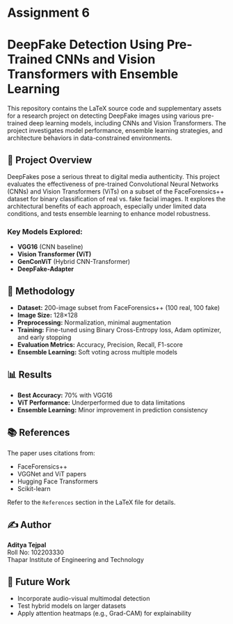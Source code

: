 # Assignment 6

# DeepFake Detection Using Pre-Trained CNNs and Vision Transformers with Ensemble Learning

This repository contains the LaTeX source code and supplementary assets for a research project on detecting DeepFake images using various pre-trained deep learning models, including CNNs and Vision Transformers. The project investigates model performance, ensemble learning strategies, and architecture behaviors in data-constrained environments.

## 📄 Project Overview

DeepFakes pose a serious threat to digital media authenticity. This project evaluates the effectiveness of pre-trained Convolutional Neural Networks (CNNs) and Vision Transformers (ViTs) on a subset of the FaceForensics++ dataset for binary classification of real vs. fake facial images. It explores the architectural benefits of each approach, especially under limited data conditions, and tests ensemble learning to enhance model robustness.

### Key Models Explored:
- **VGG16** (CNN baseline)
- **Vision Transformer (ViT)**
- **GenConViT** (Hybrid CNN-Transformer)
- **DeepFake-Adapter**

## 🧪 Methodology

- **Dataset:** 200-image subset from FaceForensics++ (100 real, 100 fake)
- **Image Size:** 128×128
- **Preprocessing:** Normalization, minimal augmentation
- **Training:** Fine-tuned using Binary Cross-Entropy loss, Adam optimizer, and early stopping
- **Evaluation Metrics:** Accuracy, Precision, Recall, F1-score
- **Ensemble Learning:** Soft voting across multiple models

## 📊 Results

- **Best Accuracy:** 70% with VGG16
- **ViT Performance:** Underperformed due to data limitations
- **Ensemble Learning:** Minor improvement in prediction consistency

## 📚 References

The paper uses citations from:
- FaceForensics++
- VGGNet and ViT papers
- Hugging Face Transformers
- Scikit-learn

Refer to the `References` section in the LaTeX file for details.

## ✍️ Author

**Aditya Tejpal**  
Roll No: 102203330  
Thapar Institute of Engineering and Technology

## 📌 Future Work

- Incorporate audio-visual multimodal detection
- Test hybrid models on larger datasets
- Apply attention heatmaps (e.g., Grad-CAM) for explainability
